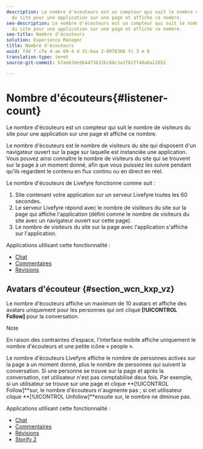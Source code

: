 ```yaml
---
description: Le nombre d'écouteurs est un compteur qui suit le nombre de visiteurs
  du site pour une application sur une page et affiche ce nombre.
seo-description: Le nombre d'écouteurs est un compteur qui suit le nombre de visiteurs
  du site pour une application sur une page et affiche ce nombre.
seo-title: Nombre d'écouteurs
solution: Experience Manager
title: Nombre d'écouteurs
uuid: fdd 7 cfe 4-ae 69-4 d 31-baa 2-8978368 fc 3 e 8
translation-type: tm+mt
source-git-commit: 67aeb3de964473b326c88c3a3f81ff48a6a12652

---
```



# Nombre d'écouteurs{#listener-count}

Le nombre d'écouteurs est un compteur qui suit le nombre de visiteurs du site pour une application sur une page et affiche ce nombre.

Le nombre d'écouteurs est le nombre de visiteurs du site qui disposent d'un navigateur ouvert sur la page sur laquelle est instanciée une application. Vous pouvez ainsi connaître le nombre de visiteurs du site qui se trouvent sur la page à un moment donné, afin que vous puissiez les suivre pendant qu'ils regardent le contenu en flux continu ou en direct en réel.

Le nombre d'écouteurs de Livefyre fonctionne comme suit :

1. Site contenant votre application sur un serveur Livefyre toutes les 60 secondes.
1. Le serveur Livefyre répond avec le nombre de visiteurs du site sur la page qui affiche l'application (défini comme le nombre de visiteurs du site avec un navigateur ouvert sur cette page).
1. Le nombre de visiteurs du site sur la page avec l'application s'affiche sur l'application.

Applications utilisant cette fonctionnalité :

* [Chat](../c-about-apps/c-chat-app/c-chat-app.md#c_chat_app)
* [Commentaires](/help/using/c-about-apps/c-comments/c-comments.md)
* [Révisions](../c-about-apps/c-reviews-app/c-reviews-app.md#c_reviews_app)

## Avatars d'écouteur {#section_wcn_kxp_vz}

Le nombre d'écouteurs affiche un maximum de 10 avatars et affiche des avatars uniquement pour les personnes qui ont cliqué **[!UICONTROL Follow]** pour la conversation.

>[!NOTE]
>
>En raison des contraintes d'espace, l'interface mobile affiche uniquement le nombre d'écouteurs et une petite icône « people ».

Le nombre d'écouteurs Livefyre affiche le nombre de personnes actives sur la page à un moment donné, plus le nombre de personnes qui suivent la conversation. Si une personne se trouve sur la page et après la conversation, cet utilisateur n'est pas comptabilisé deux fois. Par exemple, si un utilisateur se trouve sur une page et clique **[!UICONTROL Follow]**sur, le nombre d'écouteurs n'augmente pas ; si cet utilisateur clique **[!UICONTROL Unfollow]**ensuite sur, le nombre ne diminue pas.

Applications utilisant cette fonctionnalité :

* [Chat](../c-about-apps/c-chat-app/c-chat-app.md#c_chat_app)
* [Commentaires](/help/using/c-about-apps/c-comments/c-comments.md)
* [Révisions](../c-about-apps/c-reviews-app/c-reviews-app.md#c_reviews_app)
* [Storify 2](../c-about-apps/c-storify2/c-storify2.md#c_storify2)

